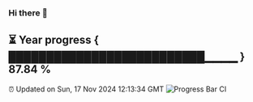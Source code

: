 ### Hi there 👋
⏳ Year progress { ██████████████████████████▁▁▁▁ } 87.84 %
---
⏰ Updated on Sun, 17 Nov 2024 12:13:34 GMT
![Progress Bar CI](https://github.com/Moyi321/Moyi321/workflows/Progress%20Bar%20CI/badge.svg)

